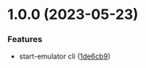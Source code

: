 # 1.0.0 (2023-05-23)


### Features

* start-emulator cli ([1de6cb9](https://github.com/Shelex/start-emulator/commit/1de6cb9f52a8717ca55d401131a52a85a276ee32))
